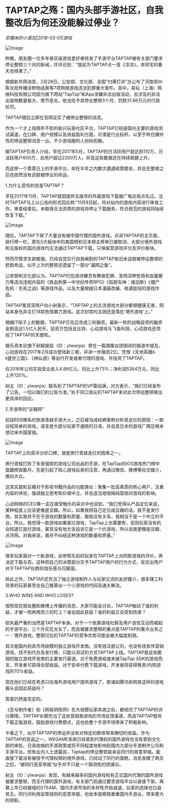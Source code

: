# TAPTAP之殇：国内头部手游社区，自我整改后为何还没能躲过停业？

*尼糯米的小笼包|2018-03-01|游戏*

![Image](http://si1.go2yd.com/get-image/0LBfwA9t2SO)

昨晚，朋友圈一位多年骨灰级游戏爱好者转发了手游平台TAPTAP被有关部门要求停业整顿三个月的新闻，并评论到：“提前为TAPTAP点一首《凉凉》，本阿宅的春天也结束了。”

根据新华网消息，2月28日，公安部、文化部、全国“扫黄打非”办公布了河南郑州陈长阳传播淫秽物品案等7项网络游戏违法犯罪重大案件。其中，易玩（上海）网络科技有限公司因为旗下网站“TapTap”和App涉嫌非法出版活动，且涉及的非法出版物数量极大，情节恶劣，依法给予其停业整顿3个月，罚款31.86万元的行政处罚。

TAPTAP随后立即在官网证实了被停业整顿的消息。

作为一个才上线两年不到的新兴玩家社区平台，TAPTAP已经是国内主要的游戏测试渠道，在口碑、用户规模以及效益盈利方面，可谓是行业标杆。以至于昨日爆炸性的停运整顿消息一出，不少游戏圈的人纷纷扼腕。

据TAPTAP负责人介绍，早在2017年5月，TAPTAP的日活跃用户就达到110万，月活跃用户600万，总用户超过2200万人，并且这些数据还在持续稳健上升。

而这样一个蒸蒸日上的手游平台，却在半年之内数次遭遇政策壁垒，并且在整顿之后也依然没有逃脱被停业的命运。

1.为什么受伤的总是TAPTAP？

早在2017年11月，TAPTAP就因提供无版号的外服游戏下载被广电总局点名过。当时TAPTAP马上以公告的形式回应称:“11月8日起，将对站内的游戏内容进行审查工作，审查结束后，未取得合法资质的游戏将停止下载服务，符合规范的游戏将陆续恢复下载。”

![Image](http://si1.go2yd.com/get-image/0LBfw5urLay)

随后，TAPTAP下架了大量没有被中国代理的国外游戏。点进TAPTAP的主页面，排行榜一栏，原先5大板块中的美国榜和日本榜主榜单已被取消，大部分境外游戏和无版权的国内游戏均无法通过TAPTAP下载，只保留其游戏评分及评价板块。

然而尽管求生欲极强，已经自觉实行自我阉割的TAPTAP依旧未逃脱被停运整顿的悲剧命运，似乎上次的整顿还遗留了一部分“漏网之鱼”。

公安部和文化部认为，TAPTAP仍包涵涉嫌含有教唆犯罪、宣扬淫秽色情和血腥暴力等违法违规内容的《铁血刺客—中世纪传奇RPG》《孤胆车神：维加斯》《僵尸危机：生死之战》等游戏作品，以及大量根据日本漫画改编、格调低俗的游戏作品。

TAPTAP某资深用户向小剁表示，“TAPTAP上的主流游戏大部分都很健康无害，网站本身也非主打18禁色情暴力游戏。这次封禁的主因还是落在‘境外游戏’上。”

根据IT桔子上的数据，TAPTAP已先后完成三轮融资，最新一轮的战略投资的融资金额高达1.5亿人民币，投资方包括吉比特、心动游戏与飞鱼科技，心动游戏还领投了TAPTAP的天使轮。

娱乐资本论旗下剁椒娱投（ID：ylwanjia）曾在一篇偶像女团倒闭的报道中提及，心动游戏在2017年2月成功登陆新三板，并进一步融资2亿。凭借《天地英雄》、《盛世三国》、《神仙道》等自行开发或者代理的游戏，并投资了TAPTAP。

仅2016年公司实现营业收入4.86亿元，同比上升73%；净利润5264万元，同比上升120%。

剁主（ID：ylwanjia）联系到了TAPTAP的VP雷绍满，对方表示，“我们已经发布了公告，一切以我们的公告为准。”处于风口浪尖的TAPTAP未对此次停运整顿做出更具体的回应。

2.手游界的“豆瓣网”

前段时间佛系的旅游青蛙手游大火，之后被当成经典案例分析其走红的原因：一款设程简单的游戏，语言是大部分玩家不通晓的日语，并且其日本的游戏厂商压根未想过来中国营销。

![Image](http://si1.go2yd.com/get-image/0LBfw8j9whc)

TAPTAP上的高评分好口碑，就是旅行青蛙走红的因素之一。

旅行青蛙打败了多家强势的游戏公司出品的手游，在TapTap的IOS游戏热门榜中盘踞榜首数月，先是引起了核心游戏玩家的注意，再通过微信、微博等社交媒介，推向大众。

这其实就和豆瓣对于影视书籍作品的功能类似：聚集一批高素质的核心用户，注重内容的体验，强调独立思考和价值中立，并且适当地阻隔纯营销对游戏的影响。

心动网络的CEO黄一孟在接受触乐的采访中也说到，“我们觉得从产品定位来说，某种程度上应该更像是豆瓣。所以，如果我把自己定位成豆瓣的话，我不是发行商，其实我并不在乎游戏的数量和质量，跟我没有关系，我相当于是一个中立的平台。所以，我觉得一款游戏如果是烂游戏，TapTap上也需要有，否则玩家没有机会知道它是烂游戏，甚至没有地方去投诉它是一个烂游戏，所以说我更像是豆瓣、点评网。对我来说，我并不纠结这种游戏的数量和质量。”

![Image](http://si1.go2yd.com/get-image/0LBfw7Kpjwu)

很多玩家面对一个新游戏，会参照先前的玩家在TAPTAP上对同款游戏的评价，再决定下载与否。这种把自己的决策部分交予TAPTAP用户的行为方式，反应出用户对于TAPTAP社群的信任感与归属感。

除此之外，TAPTAP还充当了独立游戏制作人与玩家交流的友好媒介，很多理工科背景的玩家甚至会自己推算出一个小游戏的代码及通关解法。

3.WHO WINS AND WHO LOSES?

按照现在朋友圈和微博上传播的消息，大家可能会讨论，TAPTAP触动了谁的利益，才被一而再再而三的盯上？谁会因此获益？谁的利益又会受到伤害？

损失最严重的当然是TAPTAP本身。对于一个依靠游戏社群及用户良性互动而崛起的手游平台，三个月实在太长了。而且被要求整顿的重点是TAPTAP的重点业务之一：境外游戏，整顿过后的TAPTAP的竞争优势可能会被大幅度削弱。

其次是国内初具市场规模的独立游戏开发商。没有钱注册公司，也没有钱宣传营销游戏，找不到代办及发行商，只能以测试的方式TAPTAP上线。TAPTAP是这些脆弱的独立游戏开发商的主要发行渠道。对于免费游戏或未接TapTap SDK的游戏而言，开发者可获得全部收益。对于安卓付费下载游戏，开发者将获得售卖/内购游戏的70%收益。

现在他们已经在考虑只向海外游戏用户提供游戏了。那诸如腾讯和网易这样的游戏寡头会因此获益吗？

答案仍然是否定的。

《恋与制作者》和《网易阴阳师》在大规模玩家弃游之前，都经历了TAPTAP的评分骤降。TAPTAP长期充当了这些营销类游戏的市场反馈渠道，而且TAPTAP倡导下载正版游戏，鼓励游戏付费模式，这也给整个手游市场带来了积极影响。

乍看之下，似乎TAPTAP的停运并没有对特定的群体带来确切的收益。作为TAPTAP的竞品之一，WEGAME多款已经拿到代理权的国外游戏也没有拿到文化部的审批。日渐收缩的手游政策或将不同程度地影响到国内大部分手游制作公司和手游平台。但有业内人士透露说，Taptap的停业整顿是来自同行的故意举报。能直接下载没有被授予代理权限的境外游戏，已经动了同行的蛋糕。消息发酵了两天之后，“被同行恶意举报”似乎并不只是一个猜测性的阴谋论。

剁主（ID：ylwanjia）发现，有越来越多的国内游戏和有正式国内代理的国外游戏被要求整顿，而无代理的国外游戏，有关部门则通过要求游戏平台以直接下架。再算上早已经被墙的STEAM，国内手游市场的多样性开始减退，玩家的选择也日益贫乏。同行间利用监管规则的恶意举报，也给本就桎梏重重国内手游业，带来更大的阴影。

